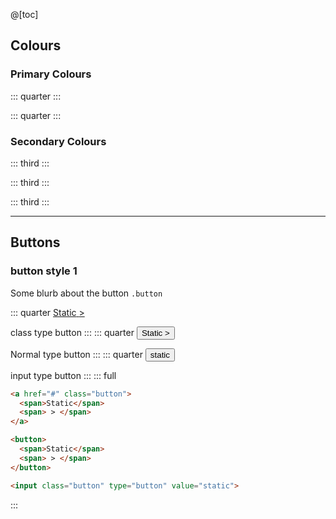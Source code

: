 @[toc]

## Colours
### Primary Colours
::: quarter
  <ion-colour-palette colour-name="Scooter" hex-value="#37bec6"></ion-colour-palette>
:::

::: quarter
  <ion-colour-palette colour-name="Scooter" hex-value="#37bec6"></ion-colour-palette>
:::


### Secondary Colours
::: third
  <ion-colour-palette colour-name="Scooter" hex-value="#37bec6"></ion-colour-palette>
:::

::: third
  <ion-colour-palette colour-name="Scooter" hex-value="#37bec6"></ion-colour-palette>
:::

::: third
  <ion-colour-palette colour-name="Scooter" hex-value="#37bec6"></ion-colour-palette>
:::

---

## Buttons
### button style 1
Some blurb about the button `.button`
<section class="invert clearfix">

::: quarter
  <a href="#" class="button">
    <span>Static</span>
    <span> > </span>
  </a>

  class type button
:::
::: quarter
  <button>
    <span>Static</span>
    <span> > </span>
  </button>

  Normal type button
:::
::: quarter
  <input class="button" type="button" value="static">

  input type button
:::
::: full
  ``` html
  <a href="#" class="button">
    <span>Static</span>
    <span> > </span>
  </a>

  <button>
    <span>Static</span>
    <span> > </span>
  </button>

  <input class="button" type="button" value="static">
  ```
:::

</section>
